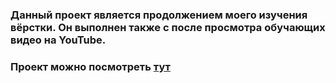 ### Данный проект является продолжением моего изучения вёрстки. Он выполнен также с после просмотра обучающих видео на YouTube. 
### Проект можно посмотреть [тут](https://artem-xopc.github.io/witcher_parallax/)
